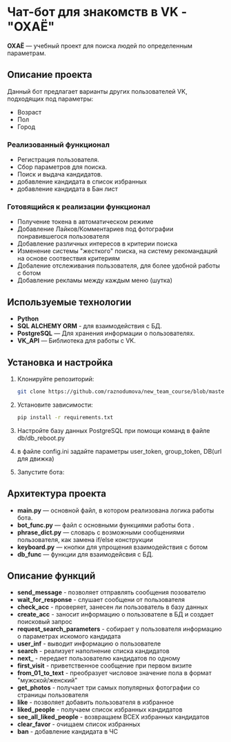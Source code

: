 # Чат-бот для знакомств в VK - "**OXAЁ**"

**ОХАЁ** — учебный проект для поиска людей по определенным параметрам.

## Описание проекта

Данный бот предлагает варианты других пользователей VK, подходящих под параметры:
- Возраст
- Пол
- Город

### Реализованный функционал

- Регистрация пользователя.
- Сбор параметров для поиска.
- Поиск и выдача кандидатов.
- добавление кандидата в список избранных
- добавление кандидата в Бан лист

### Готовящийся к реализации функционал
- Получение токена в автоматическом режиме
- Добавление Лайков/Комментариев под фотографии понравившегося пользователя
- Добавление различных интересов в критерии поиска
- Изменение системы "жесткого" поиска, на систему рекомандаций на основе соотвествия критериям
- Добаление отслеживания пользователя, для более удобной работы с ботом
- Добавление рекламы между каждым меню (шутка)

## Используемые технологии

- **Python**
- **SQL ALCHEMY ORM** - для взаимодействия с БД.
- **PostgreSQL** — Для хранения информации о пользователях.
- **VK_API** — Библиотека для работы с VK.


## Установка и настройка

1. Клонируйте репозиторий:

    ```bash
    git clone https://github.com/raznodumova/new_team_course/blob/master
    ```

2. Установите зависимости:

    ```bash
    pip install -r requirements.txt
    ```

3. Настройте базу данных PostgreSQL при помощи команд в файле db/db_reboot.py

4. в файле config.ini задайте параметры user_token, group_token, DB(url для движка)

5. Запустите бота:

## Архитектура проекта

- **main.py** — основной файл, в котором реализована логика работы бота.
- **bot_func.py** — файл c основными функциями работы бота .
- **phrase_dict.py** — словарь с возможными сообщениями пользователя, как замена if/else конструкции
- **keyboard.py** — кнопки для упрощения взаимодействия с ботом
- **db_func** — функции для взаимодейсвия с БД.

## Описание функций

- **send_message** - позволяет отправлять сообщения позователю
- **wait_for_response** - слушает сообщени от пользователя
- **check_acc** - проверяет, занесен ли пользователь в базу данных
- **create_acc** - заносит информацию о пользователе в БД и создает поисковый запрос
- **request_search_parameters** - собирает у пользователя информацию о параметрах искомого кандидата
- **user_inf** - выводит информацию о пользователе
- **search** - реализует наполнение списка кандидатов
- **next_** - передает пользователю кандидатов по одному
- **first_visit** - приветственное сообщение при первом визите
- **from_01_to_text** - преобразует числовое значение пола в формат "мужской/женский"
- **get_photos** - получает три самых популярных фотографии со страницы пользователя
- **like** - позволяет добавить пользователя в избранное
- **liked_people** - получаем список избранных кандидатов
- **see_all_liked_people** - возвращаем ВСЕХ избранных кандидатов
- **clear_favor** - очищаем список избранных
- **ban** - добавление кандидата в ЧС 